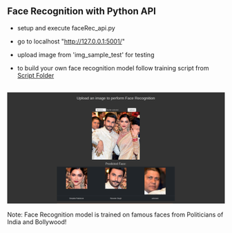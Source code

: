 ## Face Recognition with Python API

- setup and execute faceRec_api.py
- go to localhost "http://127.0.0.1:5001/"
- upload image from 'img_sample_test' for testing

- to build your own face recognition model follow training script from [Script Folder](https://github.com/venky14/Face-Recogintion-with-Python/tree/main/scripts)
<br><br>
<p><img src="https://github.com/venky14/Face-Recogintion-with-Python/blob/main/img/fr_img_demo.png?raw=true"></p>

Note: Face Recognition model is trained on famous faces from Politicians of India and Bollywood!

